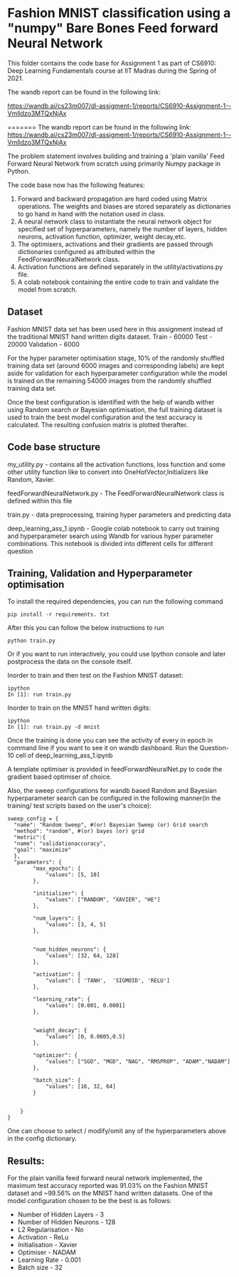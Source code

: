 # **Fashion MNIST classification using a "numpy" Bare Bones Feed forward Neural Network**

This folder contains the code base for Assignment 1 as part of CS6910: Deep Learning Fundamentals course at IIT Madras during the Spring of 2021.

The wandb report can be found in the following link:

https://wandb.ai/cs23m007/dl-assigment-1/reports/CS6910-Assignment-1--Vmlldzo3MTQxNjAx 


=======
The wandb report can be found in the following link: 
https://wandb.ai/cs23m007/dl-assigment-1/reports/CS6910-Assignment-1--Vmlldzo3MTQxNjAx 

The problem statement involves building and training a 'plain vanilla' Feed Forward Neural Network from scratch using primarily Numpy package in Python.  

The code base now has the following features:
1. Forward and backward propagation are hard coded using Matrix operations. The weights and biases are stored separately as dictionaries to go hand in hand with the notation used in class.
2. A neural network class to instantiate the neural network object for specified set of hyperparameters, namely the number of layers, hidden neurons, activation function, optimizer, weight decay,etc.
3. The optimisers, activations and their gradients are passed through dictionaries configured as attributed within the FeedForwardNeuralNetwork class. 
4. Activation functions are defined separately in the utility/activations.py file. 
5. A colab notebook containing the entire code to train and validate the model from scratch. 

## Dataset

Fashion MNIST data set has been used here in this assignment instead of the traditional MNIST hand written digits dataset. 
Train  - 60000
Test - 20000
Validation - 6000

For the hyper parameter optimisation stage, 10% of the randomly shuffled training data set (around 6000 images and corresponding labels) are kept aside for validation for each hyperparameter configuration while the model is trained on the remaining 54000 images from the randomly shuffled training data set. 

Once the best configuration is identified with the help of wandb wither using Random search or Bayesian optimisation, the full training dataset is used to train the best model configuration and the test accuracy is calculated. The resulting confusion matrix is plotted therafter.  

## Code base structure

my_utility.py - contains all the activation functions, loss function and some other utility function like to convert into OneHotVector,Initializers like Random, Xavier.

feedForwardNeuralNetwork.py - The FeedForwardNeuralNetwork class is defined within this file

train.py - data preprocessing, training hyper parameters and predicting data

deep_learning_ass_1.ipynb - Google colab notebook to carry out training and hyperparameter search using Wandb for various hyper parameter combinations. This notebook is divided into different cells for different question

## Training, Validation and Hyperparameter optimisation


To install the required dependencies, you can run the following command
```
pip install -r requirements. txt
```

After this you can follow the below instructions to run
```
python train.py
```
Or if you want to run interactively, you could use Ipython console and later postprocess the data on the console itself. 

Inorder to train and then test on the Fashion MNIST dataset:
```
ipython
In [1]: run train.py 
```
Inorder to train on the MNIST hand written digits:
```
ipython
In [1]: run train.py -d mnist
``` 
Once the training is done you can see the activity of every in epoch in command line
if you want to see it on wandb dashboard. Run the Question-10 cell of deep_learning_ass_1.ipynb


A template optimiser is provided in feedForwardNeuralNet.py to code the gradient based optimiser of choice. 

Also, the sweep configurations for wandb based Random and Bayesian hyperparameter search can be configured in the following manner(in the training/ test scripts based on the user's choice):

```
sweep_config = {
  "name": "Random Sweep", #(or) Bayesian Sweep (or) Grid search
  "method": "random", #(or) bayes (or) grid
  "metric":{
  "name": "validationaccuracy",
  "goal": "maximize"
  },
  "parameters": {
        "max_epochs": {
            "values": [5, 10]
        },

        "initializer": {
            "values": ["RANDOM", "XAVIER", "HE"]
        },

        "num_layers": {
            "values": [3, 4, 5]
        },


        "num_hidden_neurons": {
            "values": [32, 64, 128]
        },

        "activation": {
            "values": [ 'TANH',  'SIGMOID', 'RELU']
        },

        "learning_rate": {
            "values": [0.001, 0.0001]
        },


        "weight_decay": {
            "values": [0, 0.0005,0.5]
        },

        "optimizer": {
            "values": ["SGD", "MGD", "NAG", "RMSPROP", "ADAM","NADAM"]
        },

        "batch_size": {
            "values": [16, 32, 64]
        }


    }
}
```

One can choose to select / modify/omit any of the hyperparameters above in the config dictionary.


## Results:
For the plain vanilla feed forward neural network implemented, the maximum test accuracy reported was 91.03% on the Fashion MNIST dataset and ~99.56% on the MNIST hand written datasets.
One of the model configuration chosen to be  the best is as follows:

- Number of Hidden Layers - 3
- Number of Hidden Neurons - 128
- L2 Regularisation - No
- Activation - ReLu
- Initialisation - Xavier
- Optimiser - NADAM
- Learning Rate - 0.001
- Batch size - 32
